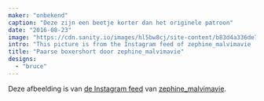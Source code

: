 ```yaml
---
maker: "onbekend"
caption: "Deze zijn een beetje korter dan het originele patroon"
date: "2016-08-23"
image: "https://cdn.sanity.io/images/hl5bw8cj/site-content/b83d4a336de7383c872655611bed5a6ce51aec1a-1080x1080.jpg"
intro: "This picture is from the Instagram feed of zephine_malvimavie ."
title: "Paarse boxershort door zephine_malvimavie"
designs:
  - "bruce"
---
```



Deze afbeelding is van [de Instagram feed](https://www.instagram.com/p/BJcIzihhz-b-2_3G5FtvtsnUz1ZKoqADYPAyZw0/)  van [zephine_malvimavie](https://instagram.com/zephine_malvimavie).

